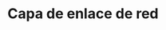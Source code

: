 ---
layout: default
title: Capa de enlace de red
nav_order: 7
permalink: /link-layer
has_children: true
---